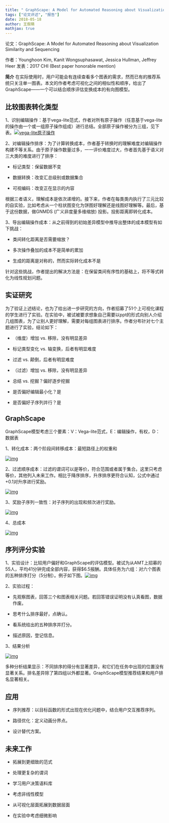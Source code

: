 ```yaml
---
title: " GraphScape: A Model for Automated Reasoning about Visualization Similarity and Sequencing"
tags: ["论文评述", "报告"]
date: 2018-05-18
author: 王叙萌
mathjax: true
---
```

论文：GraphScape: A Model for Automated Reasoning about Visualization Similarity and Sequencing

作者：Younghoon Kim, Kanit Wongsuphasawat, Jessica Hullman, Jeffrey Heer
发表：2017 CHI (Best paper honorable mention)

**简介** 在实际使用时，用户可能会有连续查看多个图表的需求，然而已有的推荐系统只关注单一图表。本文的作者考虑可视化之间的相似性和顺序，给出了GraphScape——一个可以结合顺序评估变换成本的有向图模型。



## 比较图表转化类型
1、识别编辑操作：基于vega-lite范式，作者对所有原子操作（任意基于vega-lite的操作由一个或一组原子操作组成）进行总结。全部原子操作被分为三组，见下表。[![vega-lite原子操作](http://www.cad.zju.edu.cn/home/vagblog/wp-content/uploads/2018/05/QQ%E5%9B%BE%E7%89%8720180518135816.png)](http://www.cad.zju.edu.cn/home/vagblog/wp-content/uploads/2018/05/QQ图片20180518135816.png)

2、对编辑操作排序：为了计算转换成本，作者基于转换时的理解难度对编辑操作构建不等关系。由于原子操作数量过多，一一评价难度过大，作者首先基于语义对三大类的难度进行了排序：

- 标记类型：保留数据不变

- 数据转换：改变汇总级别或数据集合

- 可视编码：改变正在显示的内容

根据三者语义，理解成本是依次递增的。接下来，作者在每类类内执行了三元比较的自实验，比如考虑从一个柱状图变化为饼图好理解还是线图好理解等。最后，基于这份数据，做GNMDS (广义非度量多维缩放) 投影。投影距离即转化成本。

3、导出编辑操作成本：从之前得到的初始差异模型中推导出整体的成本模型有如下挑战：

- 类间转化距离是否需要缩放？

- 多次操作叠加的成本不是简单的累加

- 生成的距离是对称的，然而实际转化成本不是

针对这些挑战，作者提出的解决方法是：在保留类间有序性的基础上，将不等式转化为线性规划问题。

## 实证研究

为了验证上述结论，也为了给出进一步研究的方向，作者招募了51个上可视化课程的学生进行了实验。在实验中，被试被要求想象自己需要以ppt的形式向别人介绍几组图表，为了让别人更好理解，需要对每组图表进行排序。作者分布针对七个主题进行了实验，结论如下：

- （维度）增加 vs. 移除，没有明显差异

- 标记类型变化 vs. 轴变换，后者有明显难度

- 过滤 vs. 颠倒，后者有明显难度

- （过滤）增加 vs. 移除，没有明显差异

- 总结 vs. 挖掘？偏好逐步挖掘

- 是否偏好编辑最小化？是

- 是否偏好子序列并行？是

## GraphScape

GraphScape模型考虑三个要素：V：Vega-lite范式，E：编辑操作，有权，D：数据表

1、转化成本：两个阶段间转移成本：最短路径上的权重和

[![img](http://www.cad.zju.edu.cn/home/vagblog/wp-content/uploads/2018/05/QQ%E5%9B%BE%E7%89%8720180518145717.png)](http://www.cad.zju.edu.cn/home/vagblog/wp-content/uploads/2018/05/QQ图片20180518145717.png)

2、过滤顺序成本：过滤的谓词可以是等价，符合范围或者属于集合。这里只考虑等价，其他列入未来工作。相比于降序排序，升序排序更符合认知，公式中通过+0.1对升序进行奖励。

[![img](http://www.cad.zju.edu.cn/home/vagblog/wp-content/uploads/2018/05/QQ%E5%9B%BE%E7%89%8720180518154909.png)](http://www.cad.zju.edu.cn/home/vagblog/wp-content/uploads/2018/05/QQ图片20180518154909.png)

3、奖励子序列一致性：对子序列的出现和频次进行奖励。

[![img](http://www.cad.zju.edu.cn/home/vagblog/wp-content/uploads/2018/05/QQ%E5%9B%BE%E7%89%87201805181556541.png)](http://www.cad.zju.edu.cn/home/vagblog/wp-content/uploads/2018/05/QQ图片201805181556541.png)

4、总成本

[![img](http://www.cad.zju.edu.cn/home/vagblog/wp-content/uploads/2018/05/QQ%E5%9B%BE%E7%89%8720180518161102.png)](http://www.cad.zju.edu.cn/home/vagblog/wp-content/uploads/2018/05/QQ图片20180518161102.png)

## 序列评分实验

1、实验设计：比较用户偏好和GraphScape的评估模型。被试为从AMT上招募的55人，平均41分钟完成全部内容，获得$6.5报酬。具体任务为六组：对六个图表的五种排序打分（5分制）。例子如下图。[![img](http://www.cad.zju.edu.cn/home/vagblog/wp-content/uploads/2018/05/%E5%9B%BE%E7%89%871.png)](http://www.cad.zju.edu.cn/home/vagblog/wp-content/uploads/2018/05/图片1.png)

2、实验过程：

- 先观察图表，回答三个和图表相关问题。若回答错误证明没有认真看图，数据作废。

- 思考什么排序最好，点确认。

- 看系统给出的五种排序并打分。

- 描述原因，登记信息。

3、结果分析

[![img](http://www.cad.zju.edu.cn/home/vagblog/wp-content/uploads/2018/05/%E5%9B%BE%E7%89%872.png)](http://www.cad.zju.edu.cn/home/vagblog/wp-content/uploads/2018/05/图片2.png)

多种分析结果显示：不同排序的得分有显著差异，和它们在任务中出现的位置没有显著关系。排名差异除了第四组以外都显著。GraphScape模型推荐结果和用户排名显著相关。

## 应用

- 序列推荐：以目标函数的形式出现在优化问题中，结合用户交互推荐序列。

- 路径优化：定义动画分界点。

- 设计替代方案。

## 未来工作

- 拓展到更细致的范式

- 处理更复杂的谓词

- 学习用户决策语料库

- 考虑非线性模型

- 从可视化层面拓展到数据层面

- 在实验中考虑细微影响